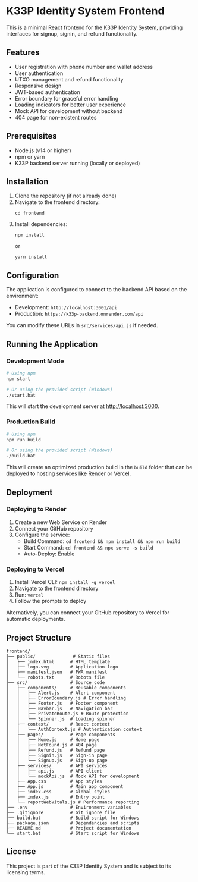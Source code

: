 # K33P Identity System Frontend

This is a minimal React frontend for the K33P Identity System, providing interfaces for signup, signin, and refund functionality.

## Features

- User registration with phone number and wallet address
- User authentication
- UTXO management and refund functionality
- Responsive design
- JWT-based authentication
- Error boundary for graceful error handling
- Loading indicators for better user experience
- Mock API for development without backend
- 404 page for non-existent routes

## Prerequisites

- Node.js (v14 or higher)
- npm or yarn
- K33P backend server running (locally or deployed)

## Installation

1. Clone the repository (if not already done)
2. Navigate to the frontend directory:
   ```
   cd frontend
   ```
3. Install dependencies:
   ```
   npm install
   ```
   or
   ```
   yarn install
   ```

## Configuration

The application is configured to connect to the backend API based on the environment:

- Development: `http://localhost:3001/api`
- Production: `https://k33p-backend.onrender.com/api`

You can modify these URLs in `src/services/api.js` if needed.

## Running the Application

### Development Mode

```bash
# Using npm
npm start

# Or using the provided script (Windows)
./start.bat
```

This will start the development server at [http://localhost:3000](http://localhost:3000).

### Production Build

```bash
# Using npm
npm run build

# Or using the provided script (Windows)
./build.bat
```

This will create an optimized production build in the `build` folder that can be deployed to hosting services like Render or Vercel.

## Deployment

### Deploying to Render

1. Create a new Web Service on Render
2. Connect your GitHub repository
3. Configure the service:
   - Build Command: `cd frontend && npm install && npm run build`
   - Start Command: `cd frontend && npx serve -s build`
   - Auto-Deploy: Enable

### Deploying to Vercel

1. Install Vercel CLI: `npm install -g vercel`
2. Navigate to the frontend directory
3. Run: `vercel`
4. Follow the prompts to deploy

Alternatively, you can connect your GitHub repository to Vercel for automatic deployments.

## Project Structure

```
frontend/
├── public/              # Static files
│   ├── index.html      # HTML template
│   ├── logo.svg        # Application logo
│   ├── manifest.json   # PWA manifest
│   └── robots.txt      # Robots file
├── src/                # Source code
│   ├── components/     # Reusable components
│   │   ├── Alert.js    # Alert component
│   │   ├── ErrorBoundary.js # Error handling
│   │   ├── Footer.js   # Footer component
│   │   ├── Navbar.js   # Navigation bar
│   │   ├── PrivateRoute.js # Route protection
│   │   └── Spinner.js  # Loading spinner
│   ├── context/        # React context
│   │   └── AuthContext.js # Authentication context
│   ├── pages/          # Page components
│   │   ├── Home.js     # Home page
│   │   ├── NotFound.js # 404 page
│   │   ├── Refund.js   # Refund page
│   │   ├── Signin.js   # Sign-in page
│   │   └── Signup.js   # Sign-up page
│   ├── services/       # API services
│   │   ├── api.js      # API client
│   │   └── mockApi.js  # Mock API for development
│   ├── App.css         # App styles
│   ├── App.js          # Main app component
│   ├── index.css       # Global styles
│   ├── index.js        # Entry point
│   └── reportWebVitals.js # Performance reporting
├── .env                # Environment variables
├── .gitignore          # Git ignore file
├── build.bat           # Build script for Windows
├── package.json        # Dependencies and scripts
├── README.md           # Project documentation
└── start.bat           # Start script for Windows
```

## License

This project is part of the K33P Identity System and is subject to its licensing terms.